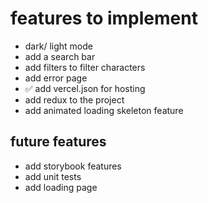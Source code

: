 # features to implement

* dark/ light mode
* add a search bar
* add filters to filter characters
* add error page
* ✅ add vercel.json for hosting
* add redux to the project
* add animated loading skeleton feature

## future features

* add storybook features
* add unit tests
* add loading page
